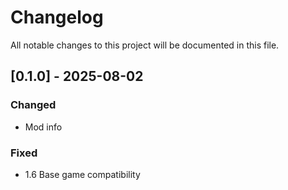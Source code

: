 # Changelog

All notable changes to this project will be documented in this file.

## [0.1.0] - 2025-08-02
### Changed
- Mod info

### Fixed
- 1.6 Base game compatibility